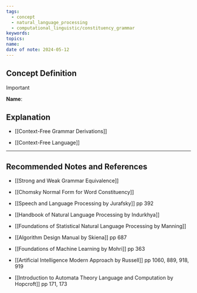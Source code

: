 ```yaml
---
tags:
  - concept
  - natural_language_processing
  - computational_linguistic/constituency_grammar
keywords: 
topics: 
name: 
date of note: 2024-05-12
---
```


## Concept Definition

>[!important]
>**Name**: 



## Explanation



- [[Context-Free Grammar Derivations]]


- [[Context-Free Language]]


-----------
##  Recommended Notes and References


- [[Strong and Weak Grammar Equivalence]]
- [[Chomsky Normal Form for Word Constituency]]


- [[Speech and Language Processing by Jurafsky]]  pp 392
- [[Handbook of Natural Language Processing by Indurkhya]]
- [[Foundations of Statistical Natural Language Processing by Manning]]
- [[Algorithm Design Manual by Skiena]] pp 687
- [[Foundations of Machine Learning by Mohri]] pp 363
- [[Artificial Intelligence Modern Approach by Russell]] pp 1060, 889, 918, 919
- [[Introduction to Automata Theory Language and Computation by Hopcroft]] pp 171, 173